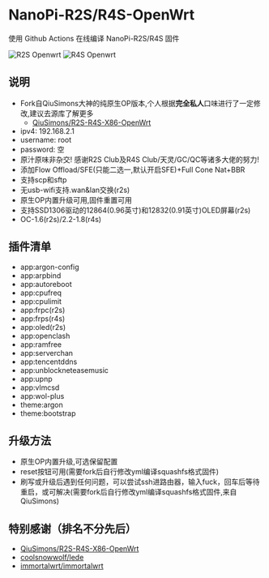 # NanoPi-R2S/R4S-OpenWrt
 使用 Github Actions 在线编译 NanoPi-R2S/R4S 固件

![R2S Openwrt](https://github.com/msylgj/R2S-R4S-OpenWrt/workflows/R2S%20Openwrt%20From%20QiuSimons/badge.svg)
![R4S Openwrt](https://github.com/msylgj/R2S-R4S-OpenWrt/workflows/R4S%20Openwrt%20From%20QiuSimons/badge.svg)
## 说明
* Fork自QiuSimons大神的纯原生OP版本,个人根据**完全私人**口味进行了一定修改,建议去源库了解更多
    - [QiuSimons/R2S-R4S-X86-OpenWrt](https://github.com/QiuSimons/R2S-R4S-X86-OpenWrt)
* ipv4: 192.168.2.1
* username: root
* password: 空
* 原汁原味非杂交! 感谢R2S Club及R4S Club/天灵/GC/QC等诸多大佬的努力!
* 添加Flow Offload/SFE(只能二选一,默认开启SFE)+Full Cone Nat+BBR
* 支持scp和sftp
* 无usb-wifi支持.wan&lan交换(r2s)
* 原生OP内置升级可用,固件重置可用
* 支持SSD1306驱动的12864(0.96英寸)和12832(0.91英寸)OLED屏幕(r2s)
* OC-1.6(r2s)/2.2-1.8(r4s)

## 插件清单
- app:argon-config
- app:arpbind
- app:autoreboot
- app:cpufreq
- app:cpulimit
- app:frpc(r2s)
- app:frps(r4s)
- app:oled(r2s)
- app:openclash
- app:ramfree
- app:serverchan
- app:tencentddns
- app:unblockneteasemusic
- app:upnp
- app:vlmcsd
- app:wol-plus
- theme:argon
- theme:bootstrap

## 升级方法
* 原生OP内置升级,可选保留配置
* reset按钮可用(需要fork后自行修改yml编译squashfs格式固件)
* 刷写或升级后遇到任何问题，可以尝试ssh进路由器，输入fuck，回车后等待重启，或可解决(需要fork后自行修改yml编译squashfs格式固件,来自QiuSimons)

## 特别感谢（排名不分先后）
* [QiuSimons/R2S-R4S-X86-OpenWrt](https://github.com/project-openwrt/R2S-OpenWrt)
* [coolsnowwolf/lede](https://github.com/coolsnowwolf/lede)
* [immortalwrt/immortalwrt](https://github.com/immortalwrt/immortalwrt)
